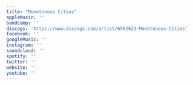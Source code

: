 ```yaml
---
title: "Monotonous Cities"
appleMusic: ''
bandcamp: ''
discogs: 'https://www.discogs.com/artist/6562623-Monotonous-Cities'
facebook: ''
googleMusic: ''
instagram: ''
soundcloud: ''
spotify: ''
twitter: ''
website: ''
youtube: ''
---
```

